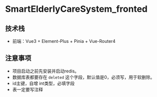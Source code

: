 # SmartElderlyCareSystem_fronted
## 技术栈
- 前端：Vue3 + Element-Plus + Pinia + Vue-Router4

## 注意事项
- 项目启动之前先安装并启动redis。
- 数据库表都要存在 `deleted` 这个字段，默认值是0，必须写，用于软删除。
- id主键，自增 int类型，必填字段
- 表一定要写注释
